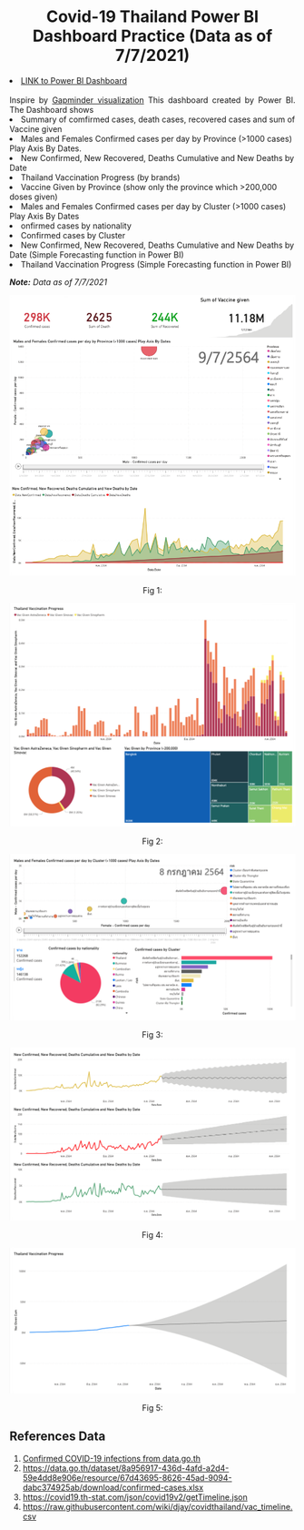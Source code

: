 <h1 align="center" id="Covid-19 Thailand Power BI Dashboard">Covid-19 Thailand Power BI Dashboard Practice (Data as of 7/7/2021)</h1> 

<li>
<a href="https://app.powerbi.com/view?r=eyJrIjoiMDU2YTQ0MTQtMTViMy00NjI5LThlMDctZGRiZDZmZTU2ZDkzIiwidCI6ImZkMjA2NzE1LTc1MDktNGFlNS05Yjk2LTc2YmI5Nzg4NmE4NCIsImMiOjEwfQ%3D%3D">LINK to Power BI Dashboard</a>
</li>
<br>
<div align="justify">Inspire by <a href="https://www.gapminder.org/tools/#$chart-type=bubbles&url=v1">Gapminder visualization</a>
This dashboard created by Power BI. The Dashboard shows </div>  
<li>Summary of comfirmed cases, death cases, recovered cases and sum of Vaccine given</li>
<li>Males and Females Confirmed cases per day by Province (>1000 cases) Play Axis By Dates.</li>
<li>New Confirmed, New Recovered, Deaths Cumulative and New Deaths by Date</li>
<li>Thailand Vaccination Progress (by brands)</li>
<li>Vaccine Given by Province (show only the province which >200,000 doses given)</li>
<li>Males and Females Confirmed cases per day by Cluster (>1000 cases) Play Axis By Dates</li>
<li>onfirmed cases by nationality</li>
<li>Confirmed cases by Cluster</li>
<li>New Confirmed, New Recovered, Deaths Cumulative and New Deaths by Date (Simple Forecasting function in Power BI)</li>
<li>Thailand Vaccination Progress (Simple Forecasting function in Power BI)</li>

<i><b>Note:</b> Data as of 7/7/2021</i>

![docs](img/1.png)
<p align="center">Fig 1:</p>

![docs](img/3.png)
<p align="center">Fig 2:</p>

![docs](img/4.png)
<p align="center">Fig 3:</p>

![docs](img/5.png)
<p align="center">Fig 4:</p>

![docs](img/6.png)
<p align="center">Fig 5:</p>

<h2 id="References Data">References Data</h2>
<ol>

<li>
<a href="https://data.go.th/dataset/covid-19-daily">Confirmed COVID-19 infections from data.go.th</a>
</li>

<li>
<a href="https://data.go.th/dataset/8a956917-436d-4afd-a2d4-59e4dd8e906e/resource/67d43695-8626-45ad-9094-dabc374925ab/download/confirmed-cases.xlsx">https://data.go.th/dataset/8a956917-436d-4afd-a2d4-59e4dd8e906e/resource/67d43695-8626-45ad-9094-dabc374925ab/download/confirmed-cases.xlsx</a>
</li>

<li>
<a href="https://covid19.th-stat.com/json/covid19v2/getTimeline.json">https://covid19.th-stat.com/json/covid19v2/getTimeline.json</a>
</li>

<li>
<a href="https://raw.githubusercontent.com/wiki/djay/covidthailand/vac_timeline.csv">https://raw.githubusercontent.com/wiki/djay/covidthailand/vac_timeline.csv</a>
</li>


</ol>
